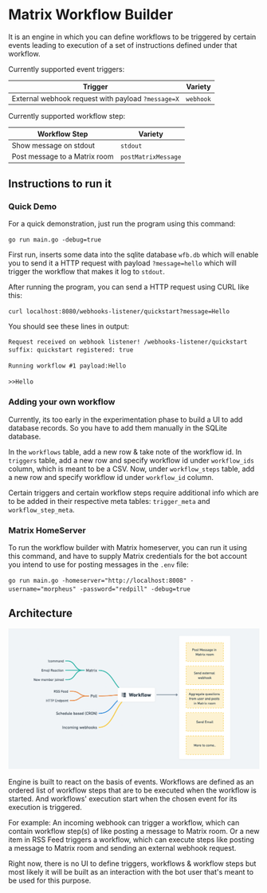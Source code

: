 # Matrix Workflow Builder

It is an engine in which you can define workflows to be triggered by certain events leading to execution of a set of instructions defined under that workflow.

Currently supported event triggers:

| Trigger | Variety |
| ------- | ------- |
| External webhook request with payload `?message=X` | `webhook` |

Currently supported workflow step:

| Workflow Step | Variety |
| ------------- | ------- |
| Show message on stdout | `stdout` |
| Post message to a Matrix room | `postMatrixMessage` |

## Instructions to run it

### Quick Demo

For a quick demonstration, just run the program using this command:

`go run main.go -debug=true`

First run, inserts some data into the sqlite database `wfb.db` which will enable you to send it a HTTP request with payload `?message=hello` which will trigger the workflow that makes it log to `stdout`.

After running the program, you can send a HTTP request using CURL like this:

`curl localhost:8080/webhooks-listener/quickstart?message=Hello`

You should see these lines in output:

```
Request received on webhook listener! /webhooks-listener/quickstart
suffix: quickstart registered: true

Running workflow #1 payload:Hello

>>Hello
```

### Adding your own workflow

Currently, its too early in the experimentation phase to build a UI to add database records. So you have to add them manually in the SQLite database.

In the `workflows` table, add a new row & take note of the workflow id. In `triggers` table, add a new row and specify workflow id under `workflow_ids` column, which is meant to be a CSV. Now, under `workflow_steps` table, add a new row and specify workflow id under `workflow_id` column.

Certain triggers and certain workflow steps require additional info which are to be added in their respective meta tables: `trigger_meta` and `workflow_step_meta`.

### Matrix HomeServer

To run the workflow builder with Matrix homeserver, you can run it using this command, and have to supply Matrix credentials for the bot account you intend to use for posting messages in the `.env` file:

`go run main.go -homeserver="http://localhost:8008" -username="morpheus" -password="redpill" -debug=true`

## Architecture

![matrix workflow builder architecture](https://github.com/Automattic/matrix-workflow-builder/blob/master/matrix-workflow-builder-visual.png?raw=true)

Engine is built to react on the basis of events. Workflows are defined as an ordered list of workflow steps that are to be executed when the workflow is started. And workflows' execution start when the chosen event for its execution is triggered.

For example: An incoming webhook can trigger a workflow, which can contain workflow step(s) of like posting a message to Matrix room. Or a new item in RSS Feed triggers a workflow, which can execute steps like posting a message to Matrix room and sending an external webhook request.

Right now, there is no UI to define triggers, workflows & workflow steps but most likely it will be built as an interaction with the bot user that's meant to be used for this purpose.

